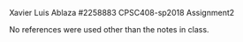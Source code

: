 Xavier Luis Ablaza
#2258883
CPSC408-sp2018
Assignment2

No references were used other than the notes in class.
